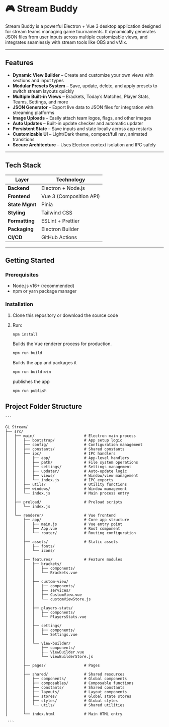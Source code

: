 # 🎮 Stream Buddy

Stream Buddy is a powerful Electron + Vue 3 desktop application designed for stream teams managing game tournaments. It dynamically generates JSON files from user inputs across multiple customizable views, and integrates seamlessly with stream tools like OBS and vMix.

---

## Features

- **Dynamic View Builder** – Create and customize your own views with sections and input types
- **Modular Presets System** – Save, update, delete, and apply presets to switch stream layouts quickly
- **Multiple Built-in Views** – Brackets, Today’s Matches, Player Stats, Teams, Settings, and more
- **JSON Generator** – Export live data to JSON files for integration with streaming platforms
- **Image Uploads** – Easily attach team logos, flags, and other images
- **Auto Updates** – Built-in update checker and automatic updater
- **Persistent State** – Save inputs and state locally across app restarts
- **Customizable UI** – Light/Dark theme, compact/full nav, animated transitions
- **Secure Architecture** – Uses Electron context isolation and IPC safely

---

## Tech Stack

| Layer          | Technology               |
|----------------|--------------------------|
| **Backend**    | Electron + Node.js       |
| **Frontend**   | Vue 3 (Composition API)  |
| **State Mgmt** | Pinia                    |
| **Styling**    | Tailwind CSS             |
| **Formatting** | ESLint + Prettier        |
| **Packaging**  | Electron Builder         |
| **CI/CD**      | GitHub Actions           |

---

## Getting Started

### Prerequisites

- Node.js v16+ (recommended)
- npm or yarn package manager

### Installation

1. Clone this repository or download the source code
2. Run:

    ```bash
    npm install
    ```

    Builds the Vue renderer process for production.

    ```bash
    npm run build
    ```

    Builds the app and packages it

    ```bash
    npm run build:win
    ```

    publishes the app

    ```bash
    npm run publish
    ```

## Project Folder Structure

<pre><code>```

GL Stream/
├── src/
│   ├── main/                      # Electron main process
│   │   ├── bootstrap/             # App setup logic
│   │   ├── config/                # Configuration management
│   │   ├── constants/             # Shared constants
│   │   ├── ipc/                   # IPC handlers
│   │   │   ├── app/               # App-level handlers
│   │   │   ├── path/              # File system operations
│   │   │   ├── settings/          # Settings management
│   │   │   ├── updater/           # Auto-update logic
│   │   │   ├── views/             # Window/view management
│   │   │   └── index.js           # IPC exports
│   │   ├── utils/                 # Utility functions
│   │   ├── windows/               # Window management
│   │   └── index.js               # Main process entry
│   │
│   ├── preload/                   # Preload scripts
│   │   └── index.js
│   │
│   └── renderer/                  # Vue frontend
│       ├── app/                   # Core app structure
│       │   ├── main.js            # Vue entry point
│       │   ├── App.vue            # Root component
│       │   └── router/            # Routing configuration
│       │
│       ├── assets/                # Static assets
│       │   ├── fonts/
│       │   └── icons/
│       │
│       ├── features/              # Feature modules
│       │   ├── brackets/
│       │   │   ├── components/
│       │   │   └── Brackets.vue
│       │   │
│       │   ├── custom-view/
│       │   │   ├── components/
│       │   │   ├── services/
│       │   │   ├── CustomView.vue
│       │   │   └── customViewStore.js
│       │   │
│       │   ├── players-stats/
│       │   │   ├── components/
│       │   │   └── PlayersStats.vue
│       │   │
│       │   ├── settings/
│       │   │   ├── components/
│       │   │   └── Settings.vue
│       │   │
│       │   └── view-builder/
│       │       ├── components/
│       │       ├── ViewBuilder.vue
│       │       └── viewBuilderStore.js
│       │
│       ├── pages/                 # Pages
│       │
│       ├── shared/                # Shared resources
│       │   ├── components/        # Global components
│       │   ├── composables/       # Composable functions
│       │   ├── constants/         # Shared constants
│       │   ├── layouts/           # Layout components
│       │   ├── stores/            # Global state stores
│       │   ├── styles/            # Global styles
│       │   └── utils/             # Shared utilities
│       │
│       └── index.html             # Main HTML entry

 ```</code></pre>
